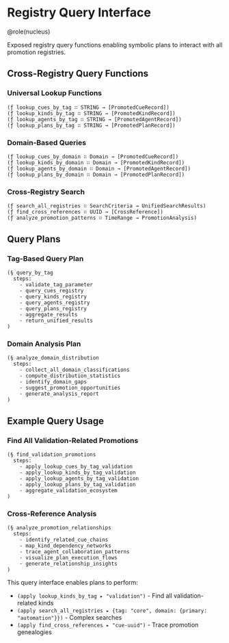 # Registry Query Interface

@role(nucleus)

Exposed registry query functions enabling symbolic plans to interact with all promotion registries.

## Cross-Registry Query Functions

### Universal Lookup Functions
```
(ƒ lookup_cues_by_tag ∷ STRING → [PromotedCueRecord])
(ƒ lookup_kinds_by_tag ∷ STRING → [PromotedKindRecord])
(ƒ lookup_agents_by_tag ∷ STRING → [PromotedAgentRecord])
(ƒ lookup_plans_by_tag ∷ STRING → [PromotedPlanRecord])
```

### Domain-Based Queries
```
(ƒ lookup_cues_by_domain ∷ Domain → [PromotedCueRecord])
(ƒ lookup_kinds_by_domain ∷ Domain → [PromotedKindRecord])
(ƒ lookup_agents_by_domain ∷ Domain → [PromotedAgentRecord])
(ƒ lookup_plans_by_domain ∷ Domain → [PromotedPlanRecord])
```

### Cross-Registry Search
```
(ƒ search_all_registries ∷ SearchCriteria → UnifiedSearchResults)
(ƒ find_cross_references ∷ UUID → [CrossReference])
(ƒ analyze_promotion_patterns ∷ TimeRange → PromotionAnalysis)
```

## Query Plans

### Tag-Based Query Plan
```
(§ query_by_tag
  steps:
    - validate_tag_parameter
    - query_cues_registry
    - query_kinds_registry
    - query_agents_registry
    - query_plans_registry
    - aggregate_results
    - return_unified_results
)
```

### Domain Analysis Plan
```
(§ analyze_domain_distribution
  steps:
    - collect_all_domain_classifications
    - compute_distribution_statistics
    - identify_domain_gaps
    - suggest_promotion_opportunities
    - generate_analysis_report
)
```

## Example Query Usage

### Find All Validation-Related Promotions
```
(§ find_validation_promotions
  steps:
    - apply_lookup_cues_by_tag_validation
    - apply_lookup_kinds_by_tag_validation
    - apply_lookup_agents_by_tag_validation
    - apply_lookup_plans_by_tag_validation
    - aggregate_validation_ecosystem
)
```

### Cross-Reference Analysis
```
(§ analyze_promotion_relationships
  steps:
    - identify_related_cue_chains
    - map_kind_dependency_networks
    - trace_agent_collaboration_patterns
    - visualize_plan_execution_flows
    - generate_relationship_insights
)
```

This query interface enables plans to perform:
- `(apply lookup_kinds_by_tag ▸ "validation")` - Find all validation-related kinds
- `(apply search_all_registries ▸ {tag: "core", domain: {primary: "automation"}})` - Complex searches
- `(apply find_cross_references ▸ "cue-uuid")` - Trace promotion genealogies
